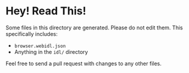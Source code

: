 # Hey! Read This!

Some files in this directory are generated.
Please do not edit them.
This specifically includes:

* `browser.webidl.json`
* Anything in the `idl/` directory

Feel free to send a pull request with changes to any other files.
